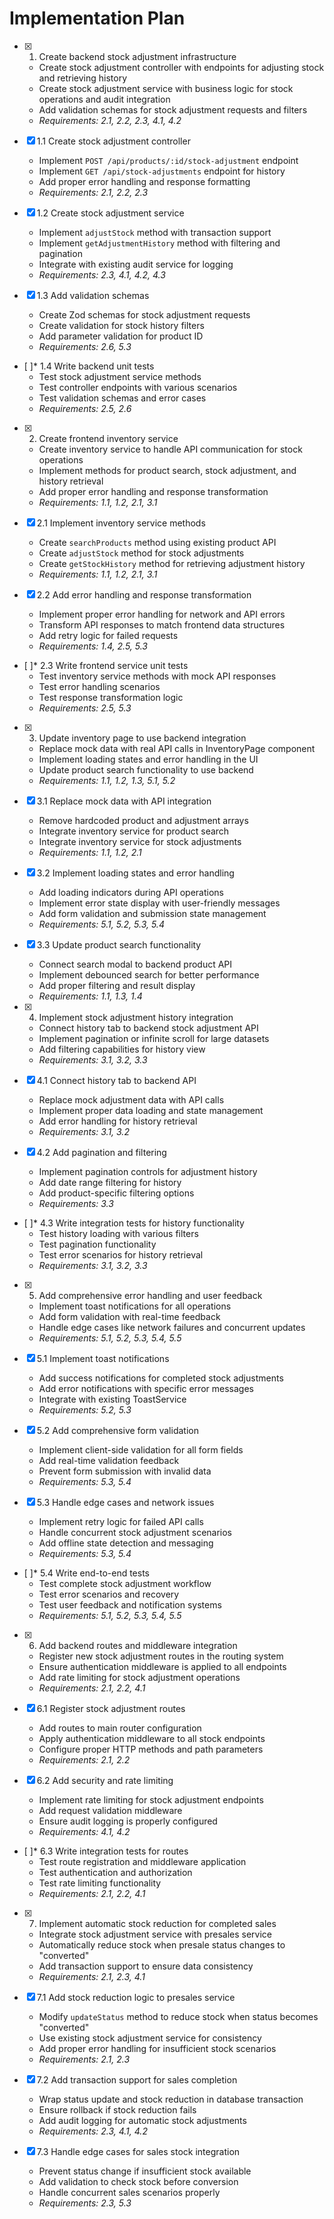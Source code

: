 # Implementation Plan

- [x] 1. Create backend stock adjustment infrastructure
  - Create stock adjustment controller with endpoints for adjusting stock and retrieving history
  - Create stock adjustment service with business logic for stock operations and audit integration
  - Add validation schemas for stock adjustment requests and filters
  - _Requirements: 2.1, 2.2, 2.3, 4.1, 4.2_

- [x] 1.1 Create stock adjustment controller
  - Implement `POST /api/products/:id/stock-adjustment` endpoint
  - Implement `GET /api/stock-adjustments` endpoint for history
  - Add proper error handling and response formatting
  - _Requirements: 2.1, 2.2, 2.3_

- [x] 1.2 Create stock adjustment service
  - Implement `adjustStock` method with transaction support
  - Implement `getAdjustmentHistory` method with filtering and pagination
  - Integrate with existing audit service for logging
  - _Requirements: 2.3, 4.1, 4.2, 4.3_

- [x] 1.3 Add validation schemas
  - Create Zod schemas for stock adjustment requests
  - Create validation for stock history filters
  - Add parameter validation for product ID
  - _Requirements: 2.6, 5.3_

- [ ]* 1.4 Write backend unit tests
  - Test stock adjustment service methods
  - Test controller endpoints with various scenarios
  - Test validation schemas and error cases
  - _Requirements: 2.5, 2.6_

- [x] 2. Create frontend inventory service
  - Create inventory service to handle API communication for stock operations
  - Implement methods for product search, stock adjustment, and history retrieval
  - Add proper error handling and response transformation
  - _Requirements: 1.1, 1.2, 2.1, 3.1_

- [x] 2.1 Implement inventory service methods
  - Create `searchProducts` method using existing product API
  - Create `adjustStock` method for stock adjustments
  - Create `getStockHistory` method for retrieving adjustment history
  - _Requirements: 1.1, 1.2, 2.1, 3.1_

- [x] 2.2 Add error handling and response transformation
  - Implement proper error handling for network and API errors
  - Transform API responses to match frontend data structures
  - Add retry logic for failed requests
  - _Requirements: 1.4, 2.5, 5.3_

- [ ]* 2.3 Write frontend service unit tests
  - Test inventory service methods with mock API responses
  - Test error handling scenarios
  - Test response transformation logic
  - _Requirements: 2.5, 5.3_

- [x] 3. Update inventory page to use backend integration
  - Replace mock data with real API calls in InventoryPage component
  - Implement loading states and error handling in the UI
  - Update product search functionality to use backend
  - _Requirements: 1.1, 1.2, 1.3, 5.1, 5.2_

- [x] 3.1 Replace mock data with API integration
  - Remove hardcoded product and adjustment arrays
  - Integrate inventory service for product search
  - Integrate inventory service for stock adjustments
  - _Requirements: 1.1, 1.2, 2.1_

- [x] 3.2 Implement loading states and error handling
  - Add loading indicators during API operations
  - Implement error state display with user-friendly messages
  - Add form validation and submission state management
  - _Requirements: 5.1, 5.2, 5.3, 5.4_

- [x] 3.3 Update product search functionality
  - Connect search modal to backend product API
  - Implement debounced search for better performance
  - Add proper filtering and result display
  - _Requirements: 1.1, 1.3, 1.4_

- [x] 4. Implement stock adjustment history integration
  - Connect history tab to backend stock adjustment API
  - Implement pagination or infinite scroll for large datasets
  - Add filtering capabilities for history view
  - _Requirements: 3.1, 3.2, 3.3_

- [x] 4.1 Connect history tab to backend API
  - Replace mock adjustment data with API calls
  - Implement proper data loading and state management
  - Add error handling for history retrieval
  - _Requirements: 3.1, 3.2_

- [x] 4.2 Add pagination and filtering
  - Implement pagination controls for adjustment history
  - Add date range filtering for history
  - Add product-specific filtering options
  - _Requirements: 3.3_

- [ ]* 4.3 Write integration tests for history functionality
  - Test history loading with various filters
  - Test pagination functionality
  - Test error scenarios for history retrieval
  - _Requirements: 3.1, 3.2, 3.3_

- [x] 5. Add comprehensive error handling and user feedback
  - Implement toast notifications for all operations
  - Add form validation with real-time feedback
  - Handle edge cases like network failures and concurrent updates
  - _Requirements: 5.1, 5.2, 5.3, 5.4, 5.5_

- [x] 5.1 Implement toast notifications
  - Add success notifications for completed stock adjustments
  - Add error notifications with specific error messages
  - Integrate with existing ToastService
  - _Requirements: 5.2, 5.3_

- [x] 5.2 Add comprehensive form validation
  - Implement client-side validation for all form fields
  - Add real-time validation feedback
  - Prevent form submission with invalid data
  - _Requirements: 5.3, 5.4_

- [x] 5.3 Handle edge cases and network issues
  - Implement retry logic for failed API calls
  - Handle concurrent stock adjustment scenarios
  - Add offline state detection and messaging
  - _Requirements: 5.3, 5.4_

- [ ]* 5.4 Write end-to-end tests
  - Test complete stock adjustment workflow
  - Test error scenarios and recovery
  - Test user feedback and notification systems
  - _Requirements: 5.1, 5.2, 5.3, 5.4, 5.5_

- [x] 6. Add backend routes and middleware integration
  - Register new stock adjustment routes in the routing system
  - Ensure authentication middleware is applied to all endpoints
  - Add rate limiting for stock adjustment operations
  - _Requirements: 2.1, 2.2, 4.1_

- [x] 6.1 Register stock adjustment routes
  - Add routes to main router configuration
  - Apply authentication middleware to all stock endpoints
  - Configure proper HTTP methods and path parameters
  - _Requirements: 2.1, 2.2_

- [x] 6.2 Add security and rate limiting
  - Implement rate limiting for stock adjustment endpoints
  - Add request validation middleware
  - Ensure audit logging is properly configured
  - _Requirements: 4.1, 4.2_

- [ ]* 6.3 Write integration tests for routes
  - Test route registration and middleware application
  - Test authentication and authorization
  - Test rate limiting functionality
  - _Requirements: 2.1, 2.2, 4.1_

- [x] 7. Implement automatic stock reduction for completed sales
  - Integrate stock adjustment service with presales service
  - Automatically reduce stock when presale status changes to "converted"
  - Add transaction support to ensure data consistency
  - _Requirements: 2.1, 2.3, 4.1_

- [x] 7.1 Add stock reduction logic to presales service
  - Modify `updateStatus` method to reduce stock when status becomes "converted"
  - Use existing stock adjustment service for consistency
  - Add proper error handling for insufficient stock scenarios
  - _Requirements: 2.1, 2.3_

- [x] 7.2 Add transaction support for sales completion
  - Wrap status update and stock reduction in database transaction
  - Ensure rollback if stock reduction fails
  - Add audit logging for automatic stock adjustments
  - _Requirements: 2.3, 4.1, 4.2_

- [x] 7.3 Handle edge cases for sales stock integration
  - Prevent status change if insufficient stock available
  - Add validation to check stock before conversion
  - Handle concurrent sales scenarios properly
  - _Requirements: 2.3, 5.3_